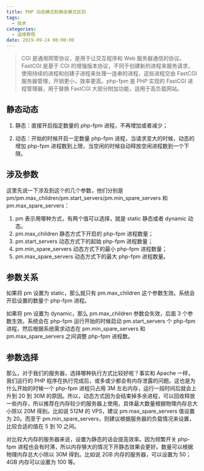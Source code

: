 ```yaml
---
title: PHP 动态模式和静态模式区别
tags:
  - 技术
categories:
  - 运维教程
date: 2019-09-24 00:00:00
---
```


> CGI 是通用网管协议，是用于让交互程序和 Web 服务器通信的协议。FastCGI 是基于 CGI 的增强版本协议，不同于创建新的进程来服务请求，使用持续的进程和创建子进程来处理一连串的进程，这些进程交由 FastCGI 服务器管理，开销更小，效率更高。php-fpm 是 PHP 实现的 FastCGI 进程管理器，用于替换 FastCGI 大部分附加功能，适用于高负载网站。

<!-- more -->

## 静态动态

1. 静态：直接开启指定数量的 php-fpm 进程，不再增加或者减少；

2. 动态：开始的时候开启一定数量 php-fpm 进程，当请求变大的时候，动态的增加 php-fpm 进程数到上限，当空闲的时候自动释放空闲进程数到一个下限。

## 涉及参数

这里先说一下涉及到这个的几个参数，他们分别是 pm/pm.max_children/pm.start_servers/pm.min_spare_servers 和 pm.max_spare_servers：

1. pm 表示用哪种方式，有两个值可以选择，就是 static 静态或者 dynamic 动态。
2. pm.max_children 静态方式下开启的 php-fpm 进程数量；
3. pm.start_servers 动态方式下的起始 php-fpm 进程数量；
4. pm.min_spare_servers 动态方式下的最小 php-fpm 进程数量；
5. pm.max_spare_servers 动态方式下的最大 php-fpm 进程数量。

## 参数关系

如果将 pm 设置为 static，那么就只有 pm.max_children 这个参数生效。系统会开启设置的数量个 php-fpm 进程。

如果将 pm 设置为 dynamic，那么 pm.max_children 参数会失效，后面 3 个参数生效。系统会在 php-fpm 运行开始的时候启动 pm.start_servers 个 php-fpm 进程，然后根据系统需求动态在 pm.min_spare_servers 和 pm.max_spare_servers 之间调整 php-fpm 进程数。

## 参数选择

那么，对于我们的服务器，选择哪种执行方式比较好呢？事实和 Apache 一样，我们运行的 PHP 程序在执行完成后，或多或少都会有内存泄露的问题。这也是为什么开始的时候一个 php-fpm 进程只占用 3M 左右内存，运行一段时间后就会上升到 20 到 30M 的原因。所以，动态方式因为会结束掉多余进程，可以回收释放一些内存，所以推荐在内存较少的服务器上使用。具体最大数量根据物理内存总大小除以 20M 得到。比如说 512M 的 VPS，建议 pm.max_spare_servers 值设置为 20。而至于 pm.min_spare_servers，则建议根据服务器的负载情况来设置，比较合适的值在 5 到 10 之间。

对比较大内存的服务器来说，设置为静态的话会提高效率。因为频繁开关 php-fpm 进程也会有时滞，所以内存够大的情况下开静态效果会更好。数量可以根据物理内存总大小除以 30M 得到。比如说 2GB 内存的服务器，可以设置为 50；4GB 内存可以设置为 100 等。
